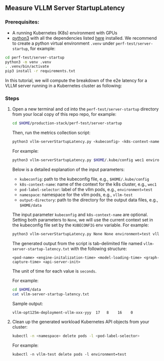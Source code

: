 ## Measure VLLM Server StartupLatency


### Prerequisites: 
- A running Kubernetes (K8s) environment with GPUs
-  [python3](https://www.python.org/downloads/) with all the dependencies listed [here](requirements.txt) installed. We recommend to create a python virtual environment `.venv` under `perf-test/server-startup`, for example: 

```bash
cd perf-test/server-startup 
python3 -m venv .venv
. .venv/bin/activate
pip3 install -r requirements.txt
```

In this tutorial, we will compute the breakdown of the e2e latency for a VLLM server running in a Kubernetes cluster as following:

### Steps

1. Open a new terminal and cd into the `perf-test/server-startup` directory from your local copy of this repo repo, for example:
   
   ```bash 
   cd $HOME/production-stack/perf-test/server-startup
   ```

   Then, run the metrics collection script:

   ```bash
   python3 vllm-serverStartupLatency.py <kubeconfig> <k8s-context-name> <pod-label-selector> <namespace> <output-directory>
   ```

   For example:
   
   ```bash 
   python3 vllm-serverStartupLatency.py $HOME/.kube/config wec1 environment=test vllm-test $HOME/data
   ```

   Below is a detailed explanation of the input parameters:
   - `kubeconfig`: path to the kubeconfig file, e.g., `$HOME/.kube/config`
   - `k8s-context-name`: name of the context for the k8s cluster, e.g., `wec1`
   - `pod-label-selector`: label of the vllm pods, e.g., `environment=test` 
   - `namespace`: namespace for the vllm pods, e.g., `vllm-test`
   - `output-directory`: path to the directory for the output data files, e.g., `$HOME/data`


   The input parameter `kubeconfig` and `k8s-context-name` are optional. Setting both parameters to `None`, we will use the current context set in the kubeconfig file set by the `KUBECONFIG` env variable. For example:

   ```bash 
   python3 vllm-serverStartupLatency.py None None environment=test vllm-test $HOME/data
   ```

   The generated output from the script is tab-delimited file named `vllm-server-startup-latency.txt` with the following structure:

   ```console 
   <pod-name> <engine-initalization-time> <model-loading-time> <graph-capture-time> <api-server-init>
   ```

   The unit of time  for each value is `seconds`. 

   For example: 

   ```bash
   cd $HOME/data
   cat vllm-server-startup-latency.txt
   ```
 
   Sample output:

   ```console 
   vllm-opt125m-deployment-vllm-xxx-yyy	 17   8    16    0
   ```

2. Clean up the generated workload Kubernetes API objects from your cluster:

   ```bash 
   kubectl -n <namespace> delete pods -l <pod-label-selector>
   ```

   For example:

   ```console
   kubectl -n vllm-test delete pods -l environment=test
   ```

